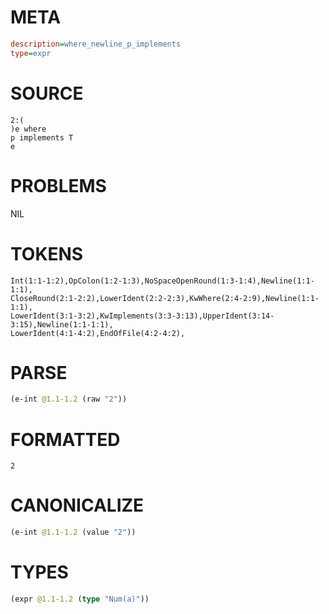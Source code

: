 # META
~~~ini
description=where_newline_p_implements
type=expr
~~~
# SOURCE
~~~roc
2:(
)e where
p implements T
e
~~~
# PROBLEMS
NIL
# TOKENS
~~~zig
Int(1:1-1:2),OpColon(1:2-1:3),NoSpaceOpenRound(1:3-1:4),Newline(1:1-1:1),
CloseRound(2:1-2:2),LowerIdent(2:2-2:3),KwWhere(2:4-2:9),Newline(1:1-1:1),
LowerIdent(3:1-3:2),KwImplements(3:3-3:13),UpperIdent(3:14-3:15),Newline(1:1-1:1),
LowerIdent(4:1-4:2),EndOfFile(4:2-4:2),
~~~
# PARSE
~~~clojure
(e-int @1.1-1.2 (raw "2"))
~~~
# FORMATTED
~~~roc
2
~~~
# CANONICALIZE
~~~clojure
(e-int @1.1-1.2 (value "2"))
~~~
# TYPES
~~~clojure
(expr @1.1-1.2 (type "Num(a)"))
~~~
